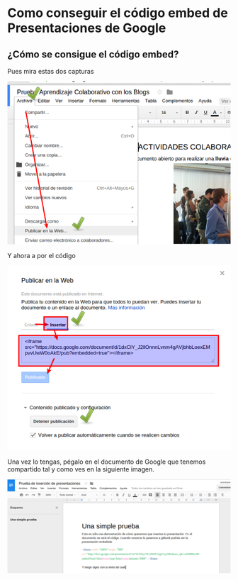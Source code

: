 # Como conseguir el código embed de Presentaciones de Google

## ¿Cómo se consigue el código embed?

Pues mira estas dos capturas

![](img/Menu_005.png)

Y ahora a por el código

![](img/Seleccion_008.png)

Una vez lo tengas, pégalo en el documento de Google que tenemos compartido tal y como ves en la siguiente imagen.

![](img/Seleccion_332.png)
